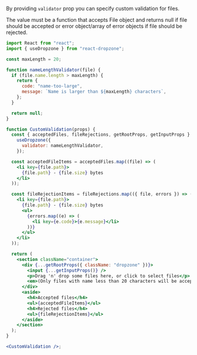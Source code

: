 By providing `validator` prop you can specify custom validation for files.

The value must be a function that accepts File object and returns null if file should be accepted or error object/array of error objects if file should be rejected.

```jsx harmony
import React from "react";
import { useDropzone } from "react-dropzone";

const maxLength = 20;

function nameLengthValidator(file) {
  if (file.name.length > maxLength) {
    return {
      code: "name-too-large",
      message: `Name is larger than ${maxLength} characters`,
    };
  }

  return null;
}

function CustomValidation(props) {
  const { acceptedFiles, fileRejections, getRootProps, getInputProps } =
    useDropzone({
      validator: nameLengthValidator,
    });

  const acceptedFileItems = acceptedFiles.map((file) => (
    <li key={file.path}>
      {file.path} - {file.size} bytes
    </li>
  ));

  const fileRejectionItems = fileRejections.map(({ file, errors }) => (
    <li key={file.path}>
      {file.path} - {file.size} bytes
      <ul>
        {errors.map((e) => (
          <li key={e.code}>{e.message}</li>
        ))}
      </ul>
    </li>
  ));

  return (
    <section className="container">
      <div {...getRootProps({ className: "dropzone" })}>
        <input {...getInputProps()} />
        <p>Drag 'n' drop some files here, or click to select files</p>
        <em>(Only files with name less than 20 characters will be accepted)</em>
      </div>
      <aside>
        <h4>Accepted files</h4>
        <ul>{acceptedFileItems}</ul>
        <h4>Rejected files</h4>
        <ul>{fileRejectionItems}</ul>
      </aside>
    </section>
  );
}

<CustomValidation />;
```
